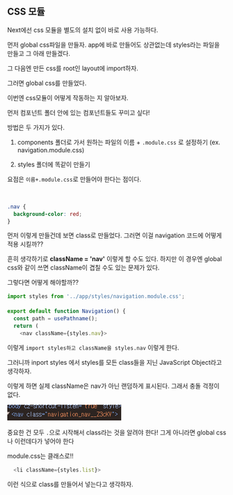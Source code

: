 ## CSS 모듈

Next에선 css 모듈을 별도의 설치 없이 바로 사용 가능하다.

먼저 global css파일을 만들자. app에 바로 만들어도 상관없는데 styles라는 파일을 만들고 그 아래 만들겠다.

그 다음엔 만든 css를 root인 layout에 import하자.

그러면 global css를 만들었다.

이번엔 css모듈이 어떻게 작동하는 지 알아보자.

먼저 컴포넌트 폴더 안에 있는 컴포넌트들도 꾸미고 싶다!

방법은 두 가지가 있다.

1. components 폴더로 가서 원하는 파일의 이름 + `.module.css` 로 설정하기 (ex. navigation.module.css)

2. styles 폴더에 똑같이 만들기

요점은 `이름+.module.css`로 만들어야 한다는 점이다.

<br>

```css
.nav {
  background-color: red;
}
```

먼저 이렇게 만들건데 보면 class로 만들었다. 그러면 이걸 navigation 코드에 어떻게 적용 시킬까??

흔히 생각하기로 **className = 'nav'** 이렇게 할 수도 있다. 하지만 이 경우엔 global css와 같이 쓰면 className이 겹칠 수도 있는 문제가 있다.

그렇다면 어떻게 해야할까??

```typescript
import styles from '../app/styles/navigation.module.css';

export default function Navigation() {
  const path = usePathname();
  return (
    <nav className={styles.nav}>
```

이렇게 `import styles하고 className을 styles.nav` 이렇게 한다.

그러니까 inport styles 에서 styles를 모든 class들을 지닌 JavaScript Object라고 생각하자.

이렇게 하면 실제 className은 nav가 아닌 랜덤하게 표시된다.
그래서 충돌 걱정이 없다.

![css](../Image/cssnav.png)

중요한 건 모두 `.`으로 시작해서 class라는 것을 알려야 한다!
그게 아니라면 global css나 이런데다가 넣어야 한다

module.css는 클래스로!!

```typescript
  <li className={styles.list}>
```

이런 식으로 class를 만들어서 넣는다고 생각하자.
